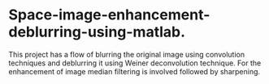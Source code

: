 # Space-image-enhancement-deblurring-using-matlab.
This project has a flow of blurring the original image using convolution techniques and deblurring it using Weiner deconvolution technique. For the enhancement of image median filtering is involved followed by sharpening.
